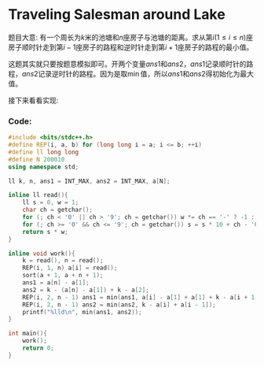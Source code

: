 # Traveling Salesman around Lake

题目大意:
有一个周长为$k$米的池塘和$n$座房子与池塘的距离。求从第$i(1\leq i\leq n)$座房子顺时针走到第$i-1$座房子的路程和逆时针走到第$i+1$座房子的路程的最小值。

这题其实就只要按题意模拟即可。开两个变量$ans1$和$ans2$，$ans1$记录顺时针的路程，$ans2$记录逆时针的路程。因为是取$\min$值，所以$ans1$和$ans2$得初始化为最大值。

接下来看看实现:
### Code:
```cpp
#include <bits/stdc++.h>
#define REP(i, a, b) for (long long i = a; i <= b; ++i)
#define ll long long
#define N 200010
using namespace std;

ll k, n, ans1 = INT_MAX, ans2 = INT_MAX, a[N];

inline ll read(){															//快读
	ll s = 0, w = 1;
	char ch = getchar();
	for (; ch < '0' || ch > '9'; ch = getchar()) w *= ch == '-' ? -1 : 1;
	for (; ch >= '0' && ch <= '9'; ch = getchar()) s = s * 10 + ch - '0';
	return s * w;
}

inline void work(){
	k = read(), n = read();													//输入k和n
	REP(i, 1, n) a[i] = read();												//输入每座房子离池塘的距离
	sort(a + 1, a + n + 1);													//按距离从小到大排序
	ans1 = a[n] - a[1];														//ans1计算顺时针绕池塘一圈的路程
	ans2 = k - (a[n] - a[1]) + k - a[2];									//ans2计算逆时针绕池塘一圈的路程
	REP(i, 2, n - 1) ans1 = min(ans1, a[i] - a[1] + a[1] + k - a[i + 1]);	//更新ans1
	REP(i, 2, n - 1) ans2 = min(ans2, k - a[i] + a[i - 1]);					//更新ans2
	printf("%lld\n", min(ans1, ans2));										//输出ans1和ans2中的最小值
}

int main(){
	work();
	return 0;
}
